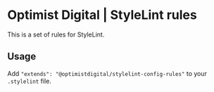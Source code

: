 # Optimist Digital | StyleLint rules

This is a set of rules for StyleLint.

## Usage

Add `"extends": "@optimistdigital/stylelint-config-rules"` to your `.stylelint` file.

